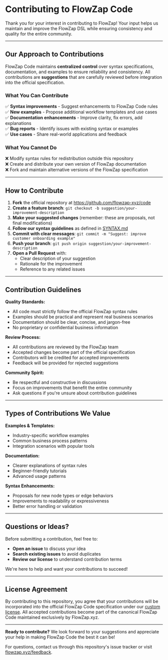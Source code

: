 # Contributing to FlowZap Code

Thank you for your interest in contributing to FlowZap! Your input helps us maintain and improve the FlowZap DSL while ensuring consistency and quality for the entire community.

---

## Our Approach to Contributions

FlowZap Code maintains **centralized control** over syntax specifications, documentation, and examples to ensure reliability and consistency. All contributions are **suggestions** that are carefully reviewed before integration into the official specification.

### What You Can Contribute

✅ **Syntax improvements** - Suggest enhancements to FlowZap Code rules  
✅ **New examples** - Propose additional workflow templates and use cases  
✅ **Documentation enhancements** - Improve clarity, fix errors, add explanations  
✅ **Bug reports** - Identify issues with existing syntax or examples  
✅ **Use cases** - Share real-world applications and feedback  

### What You Cannot Do

❌ Modify syntax rules for redistribution outside this repository  
❌ Create and distribute your own version of FlowZap documentation  
❌ Fork and maintain alternative versions of the FlowZap specification  

---

## How to Contribute

1. **Fork** the official repository at https://github.com/flowzap-xyz/code
2. **Create a feature branch**: `git checkout -b suggestion/your-improvement-description`
3. **Make your suggested changes** (remember: these are proposals, not final modifications)
4. **Follow our syntax guidelines** as defined in [SYNTAX.md](SYNTAX.md)
5. **Commit with clear messages**: `git commit -m "Suggest: improve customer onboarding example"`
6. **Push your branch**: `git push origin suggestion/your-improvement-description`
7. **Open a Pull Request** with:
   - Clear description of your suggestion
   - Rationale for the improvement
   - Reference to any related issues

---

## Contribution Guidelines

**Quality Standards:**
- All code must strictly follow the official FlowZap syntax rules
- Examples should be practical and represent real business scenarios
- Documentation should be clear, concise, and jargon-free
- No proprietary or confidential business information

**Review Process:**
- All contributions are reviewed by the FlowZap team
- Accepted changes become part of the official specification
- Contributors will be credited for accepted improvements
- Feedback will be provided for rejected suggestions

**Community Spirit:**
- Be respectful and constructive in discussions
- Focus on improvements that benefit the entire community
- Ask questions if you're unsure about contribution guidelines

---

## Types of Contributions We Value

**Examples & Templates:**
- Industry-specific workflow examples
- Common business process patterns
- Integration scenarios with popular tools

**Documentation:**
- Clearer explanations of syntax rules
- Beginner-friendly tutorials
- Advanced usage patterns

**Syntax Enhancements:**
- Proposals for new node types or edge behaviors
- Improvements to readability or expressiveness
- Better error handling or validation

---

## Questions or Ideas?

Before submitting a contribution, feel free to:
- **Open an issue** to discuss your idea
- **Search existing issues** to avoid duplicates  
- **Review our license** to understand contribution terms

We're here to help and want your contributions to succeed!

---

## License Agreement

By contributing to this repository, you agree that your contributions will be incorporated into the official FlowZap Code specification under our [custom license](LICENSE.md). All accepted contributions become part of the canonical FlowZap Code maintained exclusively by FlowZap.xyz.

---

**Ready to contribute?** We look forward to your suggestions and appreciate your help in making FlowZap Code the best it can be!

For questions, contact us through this repository's issue tracker or visit [flowzap.xyz/feedback](https://flowzap.xyz/feedback).
